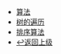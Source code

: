 <!-- algorithm/_sidebar.md -->

* [算法](/algorithm/)
* [树的遍历](/algorithm/map-tree.md)
* [排序算法](/algorithm/sort.md)
* [↩返回上级](/)
